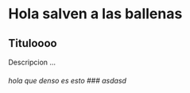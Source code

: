 # Hola salven a las ballenas
## Tituloooo

Descripcion ...

###### hola que denso es esto ### asdasd
